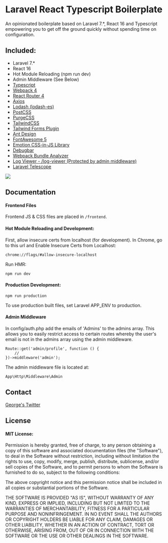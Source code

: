# Laravel React Typescript Boilerplate

An opinionated boilerplate based on Laravel 7.*, React 16 and Typescript empowering you to get off the ground quickly without spending time on configuration. 

## Included:
* Laravel 7.*
* React 16
* Hot Module Reloading (npm run dev)
* Admin Middleware (See Below)
* [Typescript](https://www.typescriptlang.org/)
* [Webpack 4](https://webpack.js.org/concepts/)
* [React Router 4](https://reacttraining.com/react-router/web/guides/philosophy)
* [Axios](https://github.com/axios/axios)
* [Lodash (lodash-es)](https://lodash.com/docs/4.17.10)
* [PostCSS](https://github.com/postcss/postcss)
* [PurgeCSS](https://github.com/FullHuman/purgecss)
* [TailwindCSS](https://tailwindcss.com/docs/what-is-tailwind/)
* [Tailwind Forms Plugin](https://tailwindcss-custom-forms.netlify.com/)
* [Ant Design](https://ant.design/docs/react/introduce)
* [FontAwesome 5](http://fontawesome.io/icons/)
* [Emotion CSS-in-JS Library](https://emotion.sh/docs/introduction)
* [Debugbar](https://github.com/barryvdh/laravel-debugbar)
* [Webpack Bundle Analyzer](https://github.com/webpack-contrib/webpack-bundle-analyzer)
* [Log Viewer - /log-viewer (Protected by admin middleware)](https://github.com/ARCANEDEV/LogViewer)
* [Laravel Telescope](https://laravel.com/docs/5.8/telescope)

![](https://i.imgur.com/YdAk3NK.jpg)

## Documentation

#### Frontend Files
Frontend JS & CSS files are placed in ``` /frontend ```.

#### Hot Module Reloading and Development:
First, allow insecure certs from localhost (for development).
In Chrome, go to this url and Enable Insecure Certs from Localhost:

``` chrome://flags/#allow-insecure-localhost ```

Run HMR:

``` npm run dev ```

#### Production Development:
``` npm run production ```

To use production built files, set Laravel APP_ENV to production.
#### Admin Middleware

In config/auth.php add the emails of 'Admins' to the admins array.
This allows you to easily restrict access to certain routes whereby the user's email is not in the admins array using the admin middleware.
```
Route::get('admin/profile', function () {
    //
})->middleware('admin');
```

The admin middleware file is located at:
```
App\Http\Middleware\Admin
```

## Contact
[George's Twitter](https://twitter.com/grmcameron)

## License
#### MIT License:
Permission is hereby granted, free of charge, to any person obtaining a copy of this software and associated documentation files (the "Software"), to deal in the Software without restriction, including without limitation the rights to use, copy, modify, merge, publish, distribute, sublicense, and/or sell copies of the Software, and to permit persons to whom the Software is furnished to do so, subject to the following conditions:

The above copyright notice and this permission notice shall be included in all copies or substantial portions of the Software.

THE SOFTWARE IS PROVIDED "AS IS", WITHOUT WARRANTY OF ANY KIND, EXPRESS OR IMPLIED, INCLUDING BUT NOT LIMITED TO THE WARRANTIES OF MERCHANTABILITY, FITNESS FOR A PARTICULAR PURPOSE AND NONINFRINGEMENT. IN NO EVENT SHALL THE AUTHORS OR COPYRIGHT HOLDERS BE LIABLE FOR ANY CLAIM, DAMAGES OR OTHER LIABILITY, WHETHER IN AN ACTION OF CONTRACT, TORT OR OTHERWISE, ARISING FROM, OUT OF OR IN CONNECTION WITH THE SOFTWARE OR THE USE OR OTHER DEALINGS IN THE SOFTWARE.
